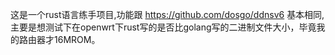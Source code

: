 这是一个rust语言练手项目,功能跟 https://github.com/dosgo/ddnsv6 基本相同,主要是想测试下在openwrt下rust写的是否比golang写的二进制文件大小，毕竟我的路由器才16MROM。
